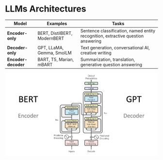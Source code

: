 
# LLMs Architectures  
Model | Examples |Tasks
|--|--|--|
**Encoder-only** | BERT, DistilBERT, ModernBERT | Sentence classification, named entity recognition, extractive question answering
**Decoder-only** | GPT, LLaMA, Gemma, SmolLM | Text generation, conversational AI, creative writing 
**Encoder-decoder** | BART, T5, Marian, mBART | Summarization, translation, generative question answering

![transformers_architecture](./pics/LLMs/transformers_architecture.png)

<!--stackedit_data:
eyJoaXN0b3J5IjpbLTE1ODE3ODA5NzYsMTUxMTg4ODk3MSwyOT
EzNjE0MzUsNzMwOTk4MTE2XX0=
-->